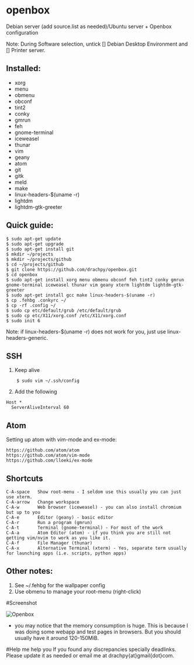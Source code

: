 # openbox
Debian server (add source.list as needed)/Ubuntu server + Openbox configuration

Note:
During Software selection, untick [] Debian Desktop Environment and [] Printer server.

Installed:
------------------
- xorg
- menu
- obmenu
- obconf
- tint2
- conky
- gmrun
- feh
- gnome-terminal
- iceweasel
- thunar
- vim
- geany
- atom
- git
- gitk
- meld
- make
- linux-headers-$(uname -r)
- lightdm
- lightdm-gtk-greeter


Quick guide:
------------------
```
$ sudo apt-get update
$ sudo apt-get upgrade
$ sudo apt-get install git
$ mkdir ~/projects 
$ mkdir ~/projects/github
$ cd ~/projects/github
$ git clone https://github.com/drachpy/openbox.git
$ cd openbox
$ sudo apt-get install xorg menu obmenu obconf feh tint2 conky gmrun gnome-terminal iceweasel thunar vim geany xterm lightdm lightdm-gtk-greeter
$ sudo apt-get install gcc make linux-headers-$(uname -r)
$ cp .fehbg .conkyrc ~/
$ cp -rf .config ~/
$ sudo cp etc/default/grub /etc/default/grub
$ sudo cp etc/X11/xorg.conf /etc/X11/xorg.conf
$ sudo init 6
```

Note: if linux-headers-$(uname -r) does not work for you, just use linux-headers-generic.


SSH
------------------
1. Keep alive
```
    $ sudo vim ~/.ssh/config
```

2. Add the following
```
Host *
  ServerAliveInterval 60
```

Atom
------------------
Setting up atom with vim-mode and ex-mode:
```
https://github.com/atom/atom
https://github.com/atom/vim-mode
https://github.com/lloeki/ex-mode
```

Shortcuts
------------------
```
C-A-space   Show root-menu - I seldom use this usually you can just use xterm.
C-A-arrow   Change workspace
C-A-w       Web browser (iceweasel) - you can also install chromium but up to you
C-A-e       Editor (geany) - basic editor
C-A-r       Run a program (gmrun)
C-A-t       Terminal (gnome-terminal) - For most of the work
C-A-a       Atom Editor (atom) - if you think you are still not getting vim/nvim to work as you like it.
C-A-f       File Manager (thunar)
C-A-x       Alternative Terminal (xterm) - Yes, separate term usually for launching apps (i.e. scripts, python apps)
```

Other notes:
------------------
1. See ~/.fehbg for the wallpaper config
2. Use obmenu to manage your root-menu (right-click)


#Screenshot

![Openbox](https://d13pix9kaak6wt.cloudfront.net/background/users/d/r/a/drachpy_1442820278_13.png "Openbox")

* you may notice that the memory consumption is huge. This is because I was doing some webapp and test pages in browsers. But you should usually have it around 120-150MiB.



#Help me help you
If you found any discrepancies specially deadlinks. Please update it as needed or email me at drachpy{at}gmail{dot}com.
